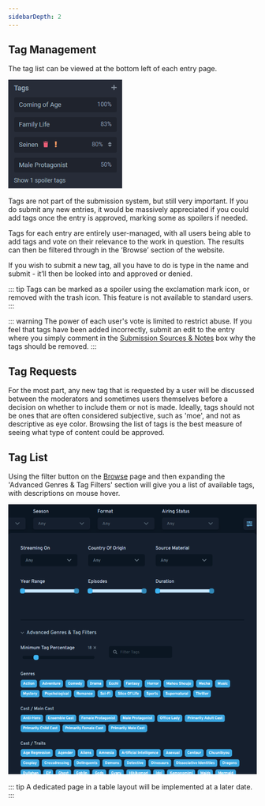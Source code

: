 ```yaml
---
sidebarDepth: 2
---
```


## Tag Management

The tag list can be viewed at the bottom left of each entry page.

![Example entry, with one hidden under a spoiler toggle.](./img/tag_example.png)

Tags are not part of the submission system, but still very important. If you do submit any new entries, it would be massively appreciated if you could add tags once the entry is approved, marking some as spoilers if needed.

Tags for each entry are entirely user-managed, with all users being able to add tags and vote on their relevance to the work in question. The results can then be filtered through in the ‘Browse’ section of the website.

If you wish to submit a new tag, all you have to do is type in the name and submit - it’ll then be looked into and approved or denied.

::: tip
Tags can be marked as a spoiler using the exclamation mark icon, or removed with the trash icon. This feature is not available to standard users.
:::

::: warning
The power of each user's vote is limited to restrict abuse. If you feel that tags have been added incorrectly, submit an edit to the entry where you simply comment in the [Submission Sources & Notes](./submissions.html#submission-sources-notes) box why the tags should be removed. 
:::

## Tag Requests

For the most part, any new tag that is requested by a user will be discussed between the moderators and sometimes users themselves before a decision on whether to include them or not is made. Ideally, tags should not be ones that are often considered subjective, such as 'moe', and not as descriptive as eye color. Browsing the list of tags is the best measure of seeing what type of content could be approved.

## Tag List

Using the filter button on the [Browse](https://anilist.co/search/anime) page and then expanding the 'Advanced Genres & Tag Filters' section will give you a list of available tags, with descriptions on mouse hover.

![A filtered view of the advanced genre &amp; tag panel](./img/tag_advanced.png)

::: tip
A dedicated page in a table layout will be implemented at a later date.
:::
